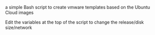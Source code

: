 a simple Bash script to create vmware templates based on the Ubuntu Cloud images

Edit the variables at the top of the script to change the release/disk size/network
